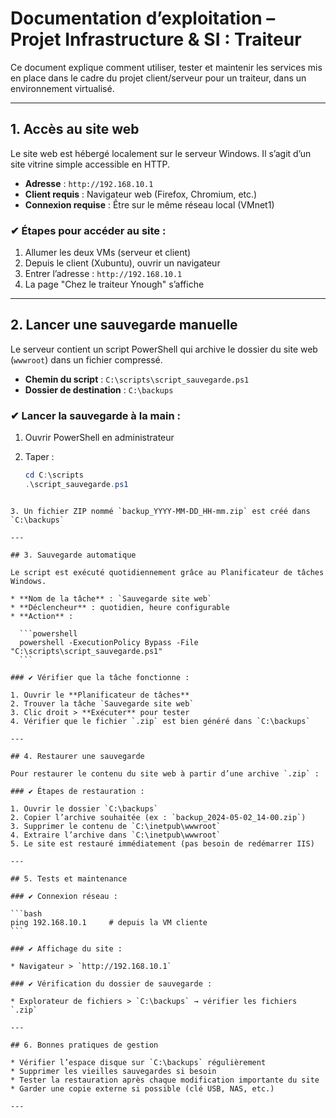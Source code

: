 # Documentation d’exploitation – Projet Infrastructure & SI : Traiteur

Ce document explique comment utiliser, tester et maintenir les services mis en place dans le cadre du projet client/serveur pour un traiteur, dans un environnement virtualisé.

---

## 1. Accès au site web

Le site web est hébergé localement sur le serveur Windows. Il s’agit d’un site vitrine simple accessible en HTTP.

- **Adresse** : `http://192.168.10.1`
- **Client requis** : Navigateur web (Firefox, Chromium, etc.)
- **Connexion requise** : Être sur le même réseau local (VMnet1)

### ✔ Étapes pour accéder au site :

1. Allumer les deux VMs (serveur et client)
2. Depuis le client (Xubuntu), ouvrir un navigateur
3. Entrer l’adresse : `http://192.168.10.1`
4. La page "Chez le traiteur Ynough" s’affiche

---

## 2. Lancer une sauvegarde manuelle

Le serveur contient un script PowerShell qui archive le dossier du site web (`wwwroot`) dans un fichier compressé.

- **Chemin du script** : `C:\scripts\script_sauvegarde.ps1`
- **Dossier de destination** : `C:\backups`

### ✔ Lancer la sauvegarde à la main :

1. Ouvrir PowerShell en administrateur  
2. Taper :

   ```powershell
   cd C:\scripts
   .\script_sauvegarde.ps1
````

3. Un fichier ZIP nommé `backup_YYYY-MM-DD_HH-mm.zip` est créé dans `C:\backups`

---

## 3. Sauvegarde automatique

Le script est exécuté quotidiennement grâce au Planificateur de tâches Windows.

* **Nom de la tâche** : `Sauvegarde site web`
* **Déclencheur** : quotidien, heure configurable
* **Action** :

  ```powershell
  powershell -ExecutionPolicy Bypass -File "C:\scripts\script_sauvegarde.ps1"
  ```

### ✔ Vérifier que la tâche fonctionne :

1. Ouvrir le **Planificateur de tâches**
2. Trouver la tâche `Sauvegarde site web`
3. Clic droit > **Exécuter** pour tester
4. Vérifier que le fichier `.zip` est bien généré dans `C:\backups`

---

## 4. Restaurer une sauvegarde

Pour restaurer le contenu du site web à partir d’une archive `.zip` :

### ✔ Étapes de restauration :

1. Ouvrir le dossier `C:\backups`
2. Copier l’archive souhaitée (ex : `backup_2024-05-02_14-00.zip`)
3. Supprimer le contenu de `C:\inetpub\wwwroot`
4. Extraire l’archive dans `C:\inetpub\wwwroot`
5. Le site est restauré immédiatement (pas besoin de redémarrer IIS)

---

## 5. Tests et maintenance

### ✔ Connexion réseau :

```bash
ping 192.168.10.1     # depuis la VM cliente
```

### ✔ Affichage du site :

* Navigateur > `http://192.168.10.1`

### ✔ Vérification du dossier de sauvegarde :

* Explorateur de fichiers > `C:\backups` → vérifier les fichiers `.zip`

---

## 6. Bonnes pratiques de gestion

* Vérifier l’espace disque sur `C:\backups` régulièrement
* Supprimer les vieilles sauvegardes si besoin
* Tester la restauration après chaque modification importante du site
* Garder une copie externe si possible (clé USB, NAS, etc.)

---

